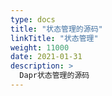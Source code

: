 ```yaml
---
type: docs
title: "状态管理的源码"
linkTitle: "状态管理"
weight: 11000
date: 2021-01-31
description: >
  Dapr状态管理的源码
---
```

